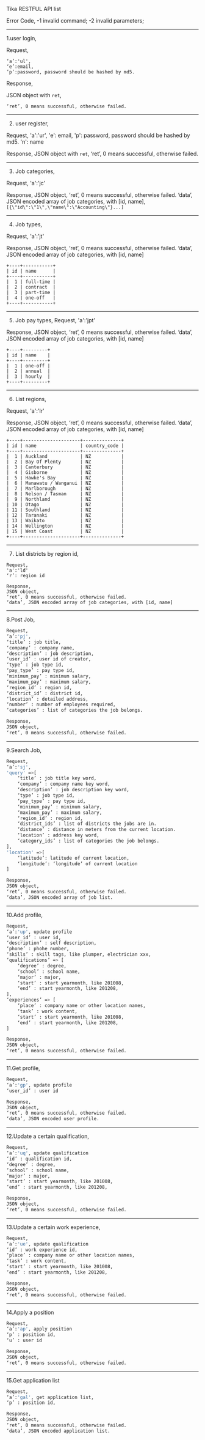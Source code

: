 Tika RESTFUL API list

Error Code,
-1 invalid command;
-2 invalid parameters;

---

1.user login,

Request,

```
‘a’:'ul',
‘e’:email,
’p’:password, password should be hashed by md5.
```

Response,

JSON object with `ret`,

```
‘ret’, 0 means successful, otherwise failed.
```

---

2.  user register,

Request,
'a':'ur',
'e': email,
'p': password, password should be hashed by md5.
'n': name

Response,
JSON object with `ret`,
‘ret’, 0 means successful, otherwise failed.

---

3.  Job categories,

Request,
'a':'jc'

Response,
JSON object,
‘ret’, 0 means successful, otherwise failed.
‘data’, JSON encoded array of job categories, with [id, name], `[{\"id\":\"1\",\"name\":\"Accounting\"}...]`

---

4.  Job types,

Request,
'a':'jt'

Response,
JSON object,
‘ret’, 0 means successful, otherwise failed.
‘data’, JSON encoded array of job categories, with [id, name]

    +----+-----------+
    | id | name      |
    +----+-----------+
    |  1 | full-time |
    |  2 | contract  |
    |  3 | part-time |
    |  4 | one-off   |
    +----+-----------+

---

5.  Job pay types,
    Request,
    'a':'jpt'

Response,
JSON object,
‘ret’, 0 means successful, otherwise failed.
‘data’, JSON encoded array of job categories, with [id, name]

    +----+---------+
    | id | name    |
    +----+---------+
    |  1 | one-off |
    |  2 | annual  |
    |  3 | hourly  |
    +----+---------+

---

6.  List regions,

Request,
'a':'lr'

Response,
JSON object,
‘ret’, 0 means successful, otherwise failed.
‘data’, JSON encoded array of job categories, with [id, name]

    +----+---------------------+--------------+
    | id | name                | country_code |
    +----+---------------------+--------------+
    |  1 | Auckland            | NZ           |
    |  2 | Bay Of Plenty       | NZ           |
    |  3 | Canterbury          | NZ           |
    |  4 | Gisborne            | NZ           |
    |  5 | Hawke's Bay         | NZ           |
    |  6 | Manawatu / Wanganui | NZ           |
    |  7 | Marlborough         | NZ           |
    |  8 | Nelson / Tasman     | NZ           |
    |  9 | Northland           | NZ           |
    | 10 | Otago               | NZ           |
    | 11 | Southland           | NZ           |
    | 12 | Taranaki            | NZ           |
    | 13 | Waikato             | NZ           |
    | 14 | Wellington          | NZ           |
    | 15 | West Coast          | NZ           |
    +----+---------------------+--------------+

---

7.  List districts by region id,

```
Request,
'a':'ld'
‘r’: region id

Response,
JSON object,
‘ret’, 0 means successful, otherwise failed.
‘data’, JSON encoded array of job categories, with [id, name]
```

---

8.Post Job,

```bash
Request,
‘a’:'pj',
‘title’ : job title,
‘company’ : company name,
‘description’ : job description,
’user_id’ : user id of creator,
‘type’ : job type id,
‘pay_type’ : pay type id,
‘minimum_pay’ : minimum salary,
‘maximum_pay’ : maximum salary,
‘region_id’ : region id,
‘district_id’ : district id,
‘location’ : detailed address,
‘number’ : number of employees required,
‘categories’ : list of categories the job belongs.

Response,
JSON object,
‘ret’, 0 means successful, otherwise failed.
```

---

9.Search Job,

```bash
Request,
‘a’:'sj',
'query' =>[
    ‘title’ : job title key word,
    ‘company’ : company name key word,
    ‘description’ : job description key word,
    ‘type’ : job type id,
    ‘pay_type’ : pay type id,
    ‘minimum_pay’ : minimum salary,
    ‘maximum_pay’ : maximum salary,
    ‘region_id’ : region id,
    ‘district_ids’ : list of districts the jobs are in.
    ‘distance’ : distance in meters from the current location.
    ‘location’ : address key word,
    ‘category_ids’ : list of categories the job belongs.
],
'location' =>[
    ‘latitude’: latitude of current location,
    ‘longitude’: ‘longitude’ of current location
]

Response,
JSON object,
‘ret’, 0 means successful, otherwise failed.
‘data’, JSON encoded array of job list.
```

---

10.Add profile,

```bash
Request,
‘a’:'up', update profile
‘user_id’ : user id,
‘description’ : self description,
‘phone’ : phohe number,
‘skills’ : skill tags, like plumper, electrician xxx,
‘qualifications’ => [
    ‘degree’ : degree,
    ‘school’ : school name,
    ‘major’ : major,
    ‘start’ : start yearmonth, like 201008,
    ‘end’ : start yearmonth, like 201208,
],
‘experiences’ => [
    ‘place’ : company name or other location names,
    ‘task’ : work content,
    ‘start’ : start yearmonth, like 201008,
    ‘end’ : start yearmonth, like 201208,
]

Response,
JSON object,
‘ret’, 0 means successful, otherwise failed.
```

---

11.Get profile,

```bash
Request,
‘a’:'gp', update profile
‘user_id’ : user id

Response,
JSON object,
‘ret’, 0 means successful, otherwise failed.
‘data’, JSON encoded user profile.
```

---

12.Update a certain qualification,

```bash
Request,
‘a’:'uq', update qualification
‘id’ : qualification id,
‘degree’ : degree,
‘school’ : school name,
‘major’ : major,
‘start’ : start yearmonth, like 201008,
‘end’ : start yearmonth, like 201208,

Response,
JSON object,
‘ret’, 0 means successful, otherwise failed.
```

---

13.Update a certain work experience,

```bash
Request,
‘a’:'ue', update qualification
‘id’ : work experience id,
‘place’ : company name or other location names,
‘task’ : work content,
‘start’ : start yearmonth, like 201008,
‘end’ : start yearmonth, like 201208,

Response,
JSON object,
‘ret’, 0 means successful, otherwise failed.
```

---

14.Apply a position

```bash
Request,
‘a’:'ap', apply position
‘p’ : position id,
‘u’ : user id

Response,
JSON object,
‘ret’, 0 means successful, otherwise failed.
```

---

15.Get application list

```bash
Request,
‘a’:'gal', get application list,
‘p’ : position id,

Response,
JSON object,
‘ret’, 0 means successful, otherwise failed.
‘data’, JSON encoded application list.
```
